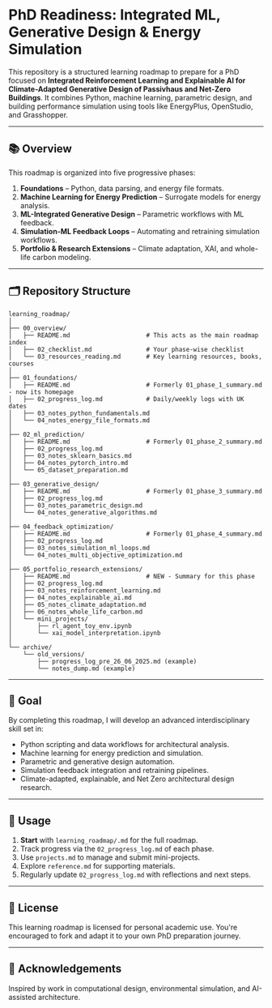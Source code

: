 # PhD Readiness: Integrated ML, Generative Design & Energy Simulation

This repository is a structured learning roadmap to prepare for a PhD focused on **Integrated Reinforcement Learning and Explainable AI for Climate-Adapted Generative Design of Passivhaus and Net-Zero Buildings**. It combines Python, machine learning, parametric design, and building performance simulation using tools like EnergyPlus, OpenStudio, and Grasshopper.

---

## 📚 Overview

This roadmap is organized into five progressive phases:

1. **Foundations** – Python, data parsing, and energy file formats.
2. **Machine Learning for Energy Prediction** – Surrogate models for energy analysis.
3. **ML-Integrated Generative Design** – Parametric workflows with ML feedback.
4. **Simulation-ML Feedback Loops** – Automating and retraining simulation workflows.
5. **Portfolio & Research Extensions** – Climate adaptation, XAI, and whole-life carbon modeling.

---

## 🗂️ Repository Structure

```text
learning_roadmap/
│
├── 00_overview/
│   ├── README.md                     # This acts as the main roadmap index
│   ├── 02_checklist.md               # Your phase-wise checklist
│   └── 03_resources_reading.md       # Key learning resources, books, courses
│
├── 01_foundations/
│   ├── README.md                     # Formerly 01_phase_1_summary.md - now its homepage
│   ├── 02_progress_log.md            # Daily/weekly logs with UK dates
│   ├── 03_notes_python_fundamentals.md
│   └── 04_notes_energy_file_formats.md
│
├── 02_ml_prediction/
│   ├── README.md                     # Formerly 01_phase_2_summary.md
│   ├── 02_progress_log.md
│   ├── 03_notes_sklearn_basics.md
│   ├── 04_notes_pytorch_intro.md
│   └── 05_dataset_preparation.md
│
├── 03_generative_design/
│   ├── README.md                     # Formerly 01_phase_3_summary.md
│   ├── 02_progress_log.md
│   ├── 03_notes_parametric_design.md
│   └── 04_notes_generative_algorithms.md
│
├── 04_feedback_optimization/
│   ├── README.md                     # Formerly 01_phase_4_summary.md
│   ├── 02_progress_log.md
│   ├── 03_notes_simulation_ml_loops.md
│   └── 04_notes_multi_objective_optimization.md
│
├── 05_portfolio_research_extensions/
│   ├── README.md                     # NEW - Summary for this phase
│   ├── 02_progress_log.md
│   ├── 03_notes_reinforcement_learning.md
│   ├── 04_notes_explainable_ai.md
│   ├── 05_notes_climate_adaptation.md
│   ├── 06_notes_whole_life_carbon.md
│   └── mini_projects/
│       ├── rl_agent_toy_env.ipynb
│       └── xai_model_interpretation.ipynb
│
└── archive/
    └── old_versions/
        ├── progress_log_pre_26_06_2025.md (example)
        └── notes_dump.md (example)
```
---

## 🚀 Goal

By completing this roadmap, I will develop an advanced interdisciplinary skill set in:
- Python scripting and data workflows for architectural analysis.
- Machine learning for energy prediction and simulation.
- Parametric and generative design automation.
- Simulation feedback integration and retraining pipelines.
- Climate-adapted, explainable, and Net Zero architectural design research.

---

## 🧭 Usage

1. **Start** with `learning_roadmap/.md` for the full roadmap.
2. Track progress via the `02_progress_log.md` of each phase.
3. Use `projects.md` to manage and submit mini-projects.
4. Explore `reference.md` for supporting materials.
5. Regularly update `02_progress_log.md` with reflections and next steps.

---

## 📌 License

This learning roadmap is licensed for personal academic use. You're encouraged to fork and adapt it to your own PhD preparation journey.

---

## 🧠 Acknowledgements

Inspired by work in computational design, environmental simulation, and AI-assisted architecture.

